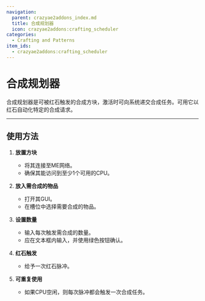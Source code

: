 ```yaml
---
navigation:
  parent: crazyae2addons_index.md
  title: 合成规划器
  icon: crazyae2addons:crafting_scheduler
categories:
  - Crafting and Patterns
item_ids:
  - crazyae2addons:crafting_scheduler
---
```


# 合成规划器

<BlockImage id="crazyae2addons:crafting_scheduler" scale="4"></BlockImage>

合成规划器是可被红石触发的合成方块，激活时可向系统递交合成任务。可用它以红石自动化特定的合成请求。

---

## 使用方法

1. **放置方块**
    - 将其连接至ME网络。
    - 确保其能访问到至少1个可用的CPU。

2. **放入需合成的物品**
    - 打开其GUI。
    - 在槽位中选择需要合成的物品。

3. **设置数量**
    - 输入每次触发需合成的数量。
    - 应在文本框内输入，并使用绿色按钮确认。

4. **红石触发**
    - 给予一次红石脉冲。

5. **可重复使用**
    - 如果CPU空闲，则每次脉冲都会触发一次合成任务。
